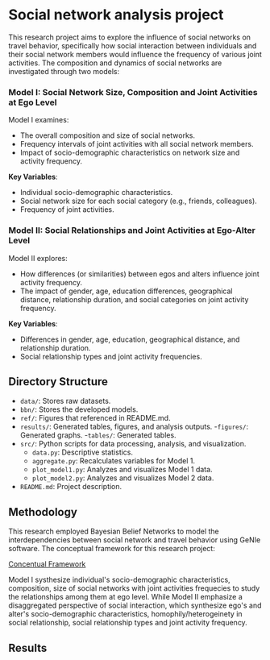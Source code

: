 # Social network analysis project
This research project aims to explore the influence of social networks on travel behavior, specifically how social interaction between individuals and their social network members would influence the frequency of various joint activities. The composition and dynamics of social networks are investigated through two models:

### Model I: Social Network Size, Composition and Joint Activities at Ego Level
Model I examines:
- The overall composition and size of social networks.
- Frequency intervals of joint activities with all social network members.
- Impact of socio-demographic characteristics on network size and activity frequency.

**Key Variables**:
- Individual socio-demographic characteristics.
- Social network size for each social category (e.g., friends, colleagues).
- Frequency of joint activities.

### Model II: Social Relationships and Joint Activities at Ego-Alter Level
Model II explores:
- How differences (or similarities) between egos and alters influence joint activity frequency.
- The impact of gender, age, education differences, geographical distance, relationship duration, and social categories on joint activity frequency.

**Key Variables**:
- Differences in gender, age, education, geographical distance, and relationship duration.
- Social relationship types and joint activity frequencies.

## Directory Structure
- `data/`: Stores raw datasets.
- `bbn/`: Stores the developed models.
- `ref/`: Figures that referenced in README.md.
- `results/`: Generated tables, figures, and analysis outputs.
  -`figures/`: Generated graphs.
  -`tables/`: Generated tables.
- `src/`: Python scripts for data processing, analysis, and visualization.
  - `data.py`: Descriptive statistics.
  - `aggregate.py`: Recalculates variables for Model 1.
  - `plot_model1.py`: Analyzes and visualizes Model 1 data.
  - `plot_model2.py`: Analyzes and visualizes Model 2 data.
- `README.md`: Project description.


## Methodology
This research employed Bayesian Belief Networks to model the interdependencies between social network and travel behavior using GeNIe software. The conceptual framework for this research project:

[Concentual Framework](ref/con_framework.png)

Model I systhesize individual's socio-demographic characteristics, composition, size of social networks with joint activities frequecies to study the relationships among them at ego level. While Model II emphasize a disaggregated perspective of social interaction, which synthesize ego's and alter's socio-demographic characteristics, homophily/heterogeinety in social relationship, social relationship types and joint activity frequency. 

## Results

